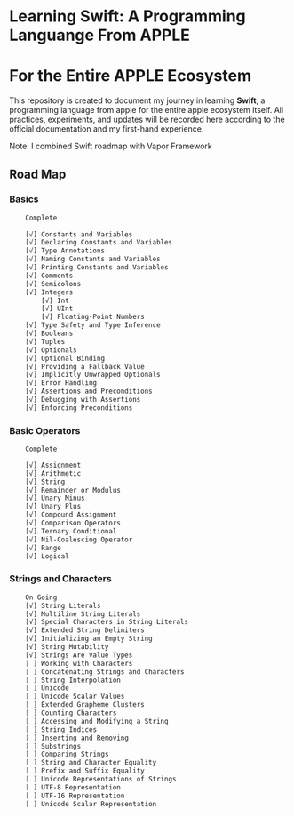 # Learning Swift: A Programming Languange From APPLE

# For the Entire APPLE Ecosystem

This repository is created to document my journey in learning **Swift**, a programming language from apple for the entire apple ecosystem itself. All practices, experiments, and updates will be recorded here according to the official documentation and my first-hand experience.

Note: I combined Swift roadmap with Vapor Framework

## Road Map

### Basics
```bash
    Complete
    
    [√] Constants and Variables
    [√] Declaring Constants and Variables
    [√] Type Annotations
    [√] Naming Constants and Variables
    [√] Printing Constants and Variables
    [√] Comments
    [√] Semicolons
    [√] Integers
        [√] Int
        [√] UInt
        [√] Floating-Point Numbers
    [√] Type Safety and Type Inference
    [√] Booleans
    [√] Tuples
    [√] Optionals
    [√] Optional Binding
    [√] Providing a Fallback Value
    [√] Implicitly Unwrapped Optionals
    [√] Error Handling
    [√] Assertions and Preconditions
    [√] Debugging with Assertions
    [√] Enforcing Preconditions
```

### Basic Operators
```bash
    Complete

    [√] Assignment
    [√] Arithmetic
    [√] String
    [√] Remainder or Modulus
    [√] Unary Minus
    [√] Unary Plus
    [√] Compound Assignment
    [√] Comparison Operators
    [√] Ternary Conditional
    [√] Nil-Coalescing Operator
    [√] Range
    [√] Logical
```

### Strings and Characters
```bash
    On Going
    [√] String Literals
    [√] Multiline String Literals
    [√] Special Characters in String Literals
    [√] Extended String Delimiters
    [√] Initializing an Empty String
    [√] String Mutability
    [√] Strings Are Value Types
    [ ] Working with Characters
    [ ] Concatenating Strings and Characters
    [ ] String Interpolation
    [ ] Unicode
    [ ] Unicode Scalar Values
    [ ] Extended Grapheme Clusters
    [ ] Counting Characters
    [ ] Accessing and Modifying a String
    [ ] String Indices
    [ ] Inserting and Removing
    [ ] Substrings
    [ ] Comparing Strings
    [ ] String and Character Equality
    [ ] Prefix and Suffix Equality
    [ ] Unicode Representations of Strings
    [ ] UTF-8 Representation
    [ ] UTF-16 Representation
    [ ] Unicode Scalar Representation